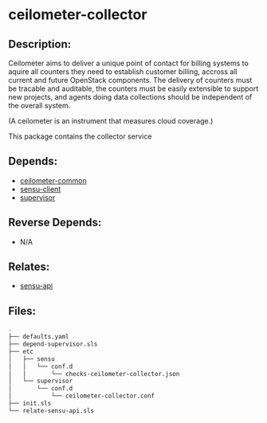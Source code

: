 # ceilometer-collector

## Description:

Ceilometer aims to deliver a unique point of contact for billing systems to aquire all counters they need to establish  customer billing, accross all current and future OpenStack components. The delivery of counters must be tracable and auditable, the counters must be easily extensible to support new projects, and agents doing data collections should be independent of the overall system.

(A ceilometer is an instrument that measures cloud coverage.)

This package contains the collector service

## Depends:

  -  [ceilometer-common](/salt/ceilometer-common)
  -  [sensu-client](/salt/sensu-client)
  -  [supervisor](/salt/supervisor)

## Reverse Depends:

  -  N/A

## Relates:

  -  [sensu-api](/salt/sensu-api)

## Files:

```bash
.
├── defaults.yaml
├── depend-supervisor.sls
├── etc
│   ├── sensu
│   │   └── conf.d
│   │       └── checks-ceilometer-collector.json
│   └── supervisor
│       └── conf.d
│           └── ceilometer-collector.conf
├── init.sls
└── relate-sensu-api.sls
```
